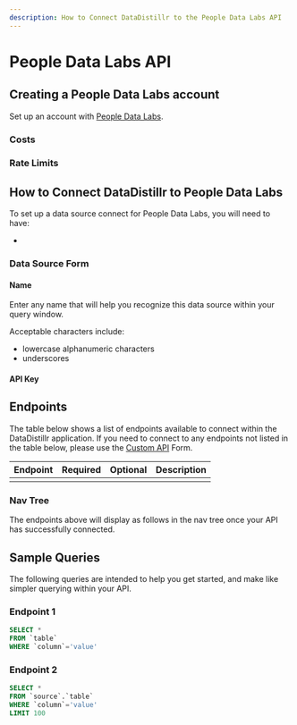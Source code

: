 ```yaml
---
description: How to Connect DataDistillr to the People Data Labs API
---
```


# People Data Labs API

## Creating a People Data Labs account
Set up an account with [People Data Labs](https://www.peopledatalabs.com/signup).

### Costs


### Rate Limits


## How to Connect DataDistillr to People Data Labs
To set up a data source connect for People Data Labs, you will need to have:

- 


### Data Source Form


#### Name
Enter any name that will help you recognize this data source within your query window.

Acceptable characters include:
- lowercase alphanumeric characters
- underscores


#### API Key



## Endpoints
The table below shows a list of endpoints available to connect within the DataDistillr application. If you need to connect to any endpoints not listed in the table below, please use the [Custom API](../../) Form.

| Endpoint | Required | Optional | Description |
|----------|----------|----------|-------------|
|          |          |          |             |


### Nav Tree
The endpoints above will display as follows in the nav tree once your API has successfully connected.



## Sample Queries

The following queries are intended to help you get started, and make like simpler querying within your API.

### Endpoint 1

```sql
SELECT * 
FROM `table`
WHERE `column`='value'
```

### Endpoint 2


```sql
SELECT *
FROM `source`.`table`
WHERE `column`='value'
LIMIT 100
```

